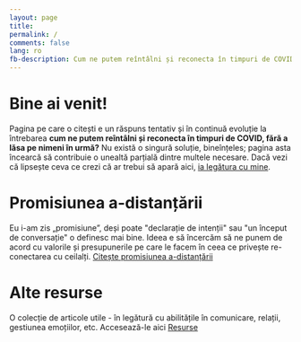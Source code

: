 ```yaml
---
layout: page
title:
permalink: /
comments: false
lang: ro
fb-description: Cum ne putem reîntâlni și reconecta în timpuri de COVID, fără a lăsa pe nimeni în urmă?
---
```


# Bine ai venit!

Pagina pe care o citești e un răspuns tentativ și în continuă evoluție la întrebarea **cum ne putem reîntâlni și reconecta în timpuri de COVID, fără a lăsa pe nimeni în urmă?** Nu există o singură soluție, bineînțeles; pagina asta încearcă să contribuie o unealtă parțială dintre multele necesare.
Dacă vezi că lipsește ceva ce crezi că ar trebui să apară aici, [ia legătura cu mine]({{site.baseurl}}/contact).

# Promisiunea a-distanțării


Eu i-am zis „promisiune”, deși poate "declarație de intenții" sau "un început de conversație" o definesc mai bine. Ideea e să încercăm să ne punem de acord cu valorile și presupunerile pe care le facem în ceea ce privește re-conectarea cu ceilalți.
<a class="btn btn-primary btn-lg" href="{{site.baseurl}}/pledge">Citește promisiunea a-distanțării</a>


# Alte resurse
O colecție de articole utile - în legătură cu abilitățile în comunicare, relații, gestiunea emoțiilor, etc. Accesează-le aici <a class="btn btn-primary btn-sm" href="{{site.baseurl}}/resources">Resurse</a>